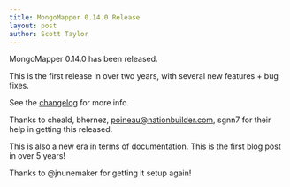 ```yaml
---
title: MongoMapper 0.14.0 Release
layout: post
author: Scott Taylor
---
```


MongoMapper 0.14.0 has been released.

This is the first release in over two years, with several new features + bug fixes.

See the [changelog](https://github.com/mongomapper/mongomapper/blob/master/ChangeLog) for more info.

Thanks to cheald, bhernez, poineau@nationbuilder.com, sgnn7 for their help in getting this released.

This is also a new era in terms of documentation.  This is the first blog post in over 5 years!

Thanks to @jnunemaker for getting it setup again!
